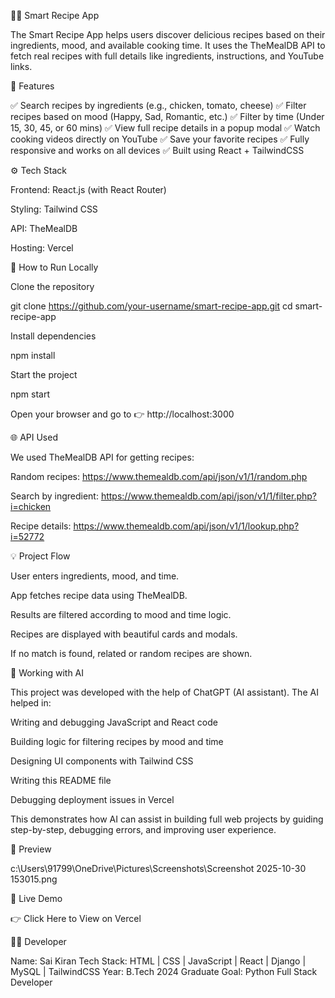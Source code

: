 🧑‍🍳 Smart Recipe App

The Smart Recipe App helps users discover delicious recipes based on their ingredients, mood, and available cooking time.
It uses the TheMealDB API to fetch real recipes with full details like ingredients, instructions, and YouTube links.

🌟 Features

✅ Search recipes by ingredients (e.g., chicken, tomato, cheese)
✅ Filter recipes based on mood (Happy, Sad, Romantic, etc.)
✅ Filter by time (Under 15, 30, 45, or 60 mins)
✅ View full recipe details in a popup modal
✅ Watch cooking videos directly on YouTube
✅ Save your favorite recipes
✅ Fully responsive and works on all devices
✅ Built using React + TailwindCSS

⚙️ Tech Stack

Frontend: React.js (with React Router)

Styling: Tailwind CSS

API: TheMealDB

Hosting: Vercel

🚀 How to Run Locally

Clone the repository

git clone https://github.com/your-username/smart-recipe-app.git
cd smart-recipe-app


Install dependencies

npm install


Start the project

npm start


Open your browser and go to
👉 http://localhost:3000

🌐 API Used

We used TheMealDB API for getting recipes:

Random recipes:
https://www.themealdb.com/api/json/v1/1/random.php

Search by ingredient:
https://www.themealdb.com/api/json/v1/1/filter.php?i=chicken

Recipe details:
https://www.themealdb.com/api/json/v1/1/lookup.php?i=52772

💡 Project Flow

User enters ingredients, mood, and time.

App fetches recipe data using TheMealDB.

Results are filtered according to mood and time logic.

Recipes are displayed with beautiful cards and modals.

If no match is found, related or random recipes are shown.

🤖 Working with AI

This project was developed with the help of ChatGPT (AI assistant).
The AI helped in:

Writing and debugging JavaScript and React code

Building logic for filtering recipes by mood and time

Designing UI components with Tailwind CSS

Writing this README file

Debugging deployment issues in Vercel

This demonstrates how AI can assist in building full web projects by guiding step-by-step, debugging errors, and improving user experience.

📸 Preview

c:\Users\91799\OneDrive\Pictures\Screenshots\Screenshot 2025-10-30 153015.png

🔗 Live Demo

👉 Click Here to View on Vercel

🧑‍💻 Developer

Name: Sai Kiran
Tech Stack: HTML | CSS | JavaScript | React | Django | MySQL | TailwindCSS
Year: B.Tech 2024 Graduate
Goal: Python Full Stack Developer